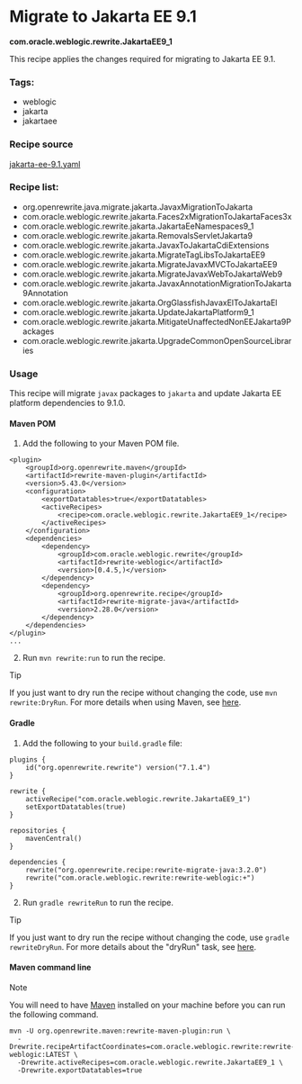 # Migrate to Jakarta EE 9.1
**com.oracle.weblogic.rewrite.JakartaEE9_1**

This recipe applies the changes required for migrating to Jakarta EE 9.1.

### Tags:
  - weblogic
  - jakarta
  - jakartaee

### Recipe source

[jakarta-ee-9.1.yaml](https://github.com/oracle/rewrite-recipes/blob/main/rewrite-weblogic/src/main/resources/META-INF/rewrite/jakarta-ee-9.1.yaml)

### Recipe list:

  - org.openrewrite.java.migrate.jakarta.JavaxMigrationToJakarta
  - com.oracle.weblogic.rewrite.jakarta.Faces2xMigrationToJakartaFaces3x
  - com.oracle.weblogic.rewrite.jakarta.JakartaEeNamespaces9_1
  - com.oracle.weblogic.rewrite.jakarta.RemovalsServletJakarta9
  - com.oracle.weblogic.rewrite.jakarta.JavaxToJakartaCdiExtensions
  - com.oracle.weblogic.rewrite.jakarta.MigrateTagLibsToJakartaEE9
  - com.oracle.weblogic.rewrite.jakarta.MigrateJavaxMVCToJakartaEE9
  - com.oracle.weblogic.rewrite.jakarta.MigrateJavaxWebToJakartaWeb9
  - com.oracle.weblogic.rewrite.jakarta.JavaxAnnotationMigrationToJakarta9Annotation
  - com.oracle.weblogic.rewrite.jakarta.OrgGlassfishJavaxElToJakartaEl
  - com.oracle.weblogic.rewrite.jakarta.UpdateJakartaPlatform9_1
  - com.oracle.weblogic.rewrite.jakarta.MitigateUnaffectedNonEEJakarta9Packages
  - com.oracle.weblogic.rewrite.jakarta.UpgradeCommonOpenSourceLibraries

### Usage

This recipe will migrate `javax` packages to `jakarta` and update Jakarta EE platform dependencies to 9.1.0.

#### Maven POM

1. Add the following to your Maven POM file.
```
<plugin>
    <groupId>org.openrewrite.maven</groupId>
    <artifactId>rewrite-maven-plugin</artifactId>
    <version>5.43.0</version>
    <configuration>
        <exportDatatables>true</exportDatatables>
        <activeRecipes>
            <recipe>com.oracle.weblogic.rewrite.JakartaEE9_1</recipe>
        </activeRecipes>
    </configuration>
    <dependencies>
        <dependency>
            <groupId>com.oracle.weblogic.rewrite</groupId>
            <artifactId>rewrite-weblogic</artifactId>
            <version>[0.4.5,)</version>
        </dependency>
        <dependency>
            <groupId>org.openrewrite.recipe</groupId>
            <artifactId>rewrite-migrate-java</artifactId>
            <version>2.28.0</version>
        </dependency>
    </dependencies>
</plugin>
...
```
2. Run `mvn rewrite:run` to run the recipe.

> [!TIP]  
> If you just want to dry run the recipe without changing the code, use `mvn rewrite:DryRun`. For more details when using Maven, see [here](https://docs.openrewrite.org/reference/rewrite-maven-plugin).

#### Gradle

1. Add the following to your `build.gradle` file:

```
plugins {
    id("org.openrewrite.rewrite") version("7.1.4")
}

rewrite {
    activeRecipe("com.oracle.weblogic.rewrite.JakartaEE9_1")
    setExportDatatables(true)
}

repositories {
    mavenCentral()
}

dependencies {
    rewrite("org.openrewrite.recipe:rewrite-migrate-java:3.2.0")
    rewrite("com.oracle.weblogic.rewrite:rewrite-weblogic:+")
}
```
2. Run `gradle rewriteRun` to run the recipe.

> [!TIP]  
> If you just want to dry run the recipe without changing the code, use `gradle rewriteDryRun`. For more details about the "dryRun" task, see [here](https://docs.openrewrite.org/reference/gradle-plugin-configuration#the-dryrun-task).

#### Maven command line

> [!NOTE]
> You will need to have [Maven](https://maven.apache.org/download.cgi) installed on your machine before you can run the following command.

```
mvn -U org.openrewrite.maven:rewrite-maven-plugin:run \
  -Drewrite.recipeArtifactCoordinates=com.oracle.weblogic.rewrite:rewrite-weblogic:LATEST \
  -Drewrite.activeRecipes=com.oracle.weblogic.rewrite.JakartaEE9_1 \
  -Drewrite.exportDatatables=true
  ```
